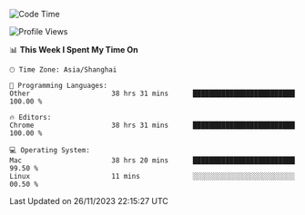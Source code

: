 <!--START_SECTION:waka-->
![Code Time](http://img.shields.io/badge/Code%20Time-1%2C601%20hrs%2055%20mins-blue)

![Profile Views](http://img.shields.io/badge/Profile%20Views-0-blue)

📊 **This Week I Spent My Time On** 

```text
🕑︎ Time Zone: Asia/Shanghai

💬 Programming Languages: 
Other                    38 hrs 31 mins      █████████████████████████   100.00 % 

🔥 Editors: 
Chrome                   38 hrs 31 mins      █████████████████████████   100.00 % 

💻 Operating System: 
Mac                      38 hrs 20 mins      █████████████████████████   99.50 % 
Linux                    11 mins             ░░░░░░░░░░░░░░░░░░░░░░░░░   00.50 % 
```


 Last Updated on 26/11/2023 22:15:27 UTC
<!--END_SECTION:waka-->